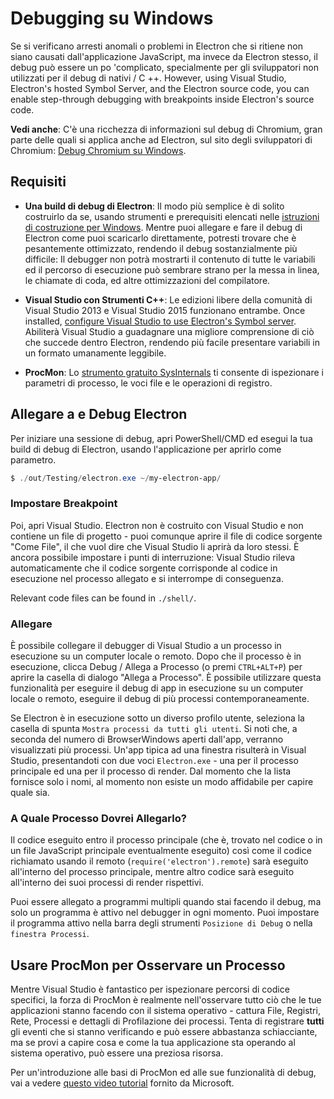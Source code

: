 # Debugging su Windows

Se si verificano arresti anomali o problemi in Electron che si ritiene non siano causati dall'applicazione JavaScript, ma invece da Electron stesso, il debug può essere un po 'complicato, specialmente per gli sviluppatori non utilizzati per il debug di nativi / C ++. However, using Visual Studio, Electron's hosted Symbol Server, and the Electron source code, you can enable step-through debugging with breakpoints inside Electron's source code.

**Vedi anche**: C'è una ricchezza di informazioni sul debug di Chromium, gran parte delle quali si applica anche ad Electron, sul sito degli sviluppatori di Chromium: [Debug Chromium su Windows](https://www.chromium.org/developers/how-tos/debugging-on-windows).

## Requisiti

* **Una build di debug di Electron**: Il modo più semplice è di solito costruirlo da se, usando strumenti e prerequisiti elencati nelle [istruzioni di costruzione per Windows](build-instructions-windows.md). Mentre puoi allegare e fare il debug di Electron come puoi scaricarlo direttamente, potresti trovare che è pesantemente ottimizzato, rendendo il debug sostanzialmente più difficile: Il debugger non potrà mostrarti il contenuto di tutte le variabili ed il percorso di esecuzione può sembrare strano per la messa in linea, le chiamate di coda, ed altre ottimizzazioni del compilatore.

* **Visual Studio con Strumenti C++**: Le edizioni libere della comunità di Visual Studio 2013 e Visual Studio 2015 funzionano entrambe. Once installed, [configure Visual Studio to use Electron's Symbol server](setting-up-symbol-server.md). Abiliterà Visual Studio a guadagnare una migliore comprensione di ciò che succede dentro Electron, rendendo più facile presentare variabili in un formato umanamente leggibile.

* **ProcMon**: Lo [strumento gratuito SysInternals][sys-internals] ti consente di ispezionare i parametri di processo, le voci file e le operazioni di registro.

## Allegare a e Debug Electron

Per iniziare una sessione di debug, apri PowerShell/CMD ed esegui la tua build di debug di Electron, usando l'applicazione per aprirlo come parametro.

```powershell
$ ./out/Testing/electron.exe ~/my-electron-app/
```

### Impostare Breakpoint

Poi, apri Visual Studio. Electron non è costruito con Visual Studio e non contiene un file di progetto - puoi comunque aprire il file di codice sorgente "Come File", il che vuol dire che Visual Studio li aprirà da loro stessi. È ancora possibile impostare i punti di interruzione: Visual Studio rileva automaticamente che il codice sorgente corrisponde al codice in esecuzione nel processo allegato e si interrompe di conseguenza.

Relevant code files can be found in `./shell/`.

### Allegare

È possibile collegare il debugger di Visual Studio a un processo in esecuzione su un computer locale o remoto. Dopo che il processo è in esecuzione, clicca Debug / Allega a Processo (o premi `CTRL+ALT+P`) per aprire la casella di dialogo "Allega a Processo". È possibile utilizzare questa funzionalità per eseguire il debug di app in esecuzione su un computer locale o remoto, eseguire il debug di più processi contemporaneamente.

Se Electron è in esecuzione sotto un diverso profilo utente, seleziona la casella di spunta `Mostra processi da tutti gli utenti`. Si noti che, a seconda del numero di BrowserWindows aperti dall'app, verranno visualizzati più processi. Un'app tipica ad una finestra risulterà in Visual Studio, presentandoti con due voci `Electron.exe` - una per il processo principale ed una per il processo di render. Dal momento che la lista fornisce solo i nomi, al momento non esiste un modo affidabile per capire quale sia.

### A Quale Processo Dovrei Allegarlo?

Il codice eseguito entro il processo principale (che è, trovato nel codice o in un file JavaScript principale eventualmente eseguito) così come il codice richiamato usando il remoto (`require('electron').remote`) sarà eseguito all'interno del processo principale, mentre altro codice sarà eseguito all'interno dei suoi processi di render rispettivi.

Puoi essere allegato a programmi multipli quando stai facendo il debug, ma solo un programma è attivo nel debugger in ogni momento. Puoi impostare il programma attivo nella barra degli strumenti `Posizione di Debug` o nella `finestra Processi`.

## Usare ProcMon per Osservare un Processo

Mentre Visual Studio è fantastico per ispezionare percorsi di codice specifici, la forza di ProcMon è realmente nell'osservare tutto ciò che le tue applicazioni stanno facendo con il sistema operativo - cattura File, Registri, Rete, Processi e dettagli di Profilazione dei processi. Tenta di registrare **tutti** gli eventi che si stanno verificando e può essere abbastanza schiacciante, ma se provi a capire cosa e come la tua applicazione sta operando al sistema operativo, può essere una preziosa risorsa.

Per un'introduzione alle basi di ProcMon ed alle sue funzionalità di debug, vai a vedere [questo video tutorial][procmon-instructions] fornito da Microsoft.

[sys-internals]: https://technet.microsoft.com/en-us/sysinternals/processmonitor.aspx
[procmon-instructions]: https://channel9.msdn.com/shows/defrag-tools/defrag-tools-4-process-monitor
